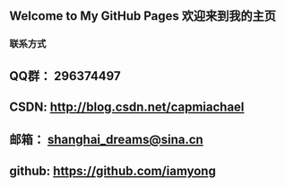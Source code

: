 ## Welcome to My GitHub Pages  欢迎来到我的主页



### 联系方式

## QQ群：     296374497
## CSDN:      http://blog.csdn.net/capmiachael
## 邮箱：     shanghai_dreams@sina.cn
## github:    https://github.com/iamyong
